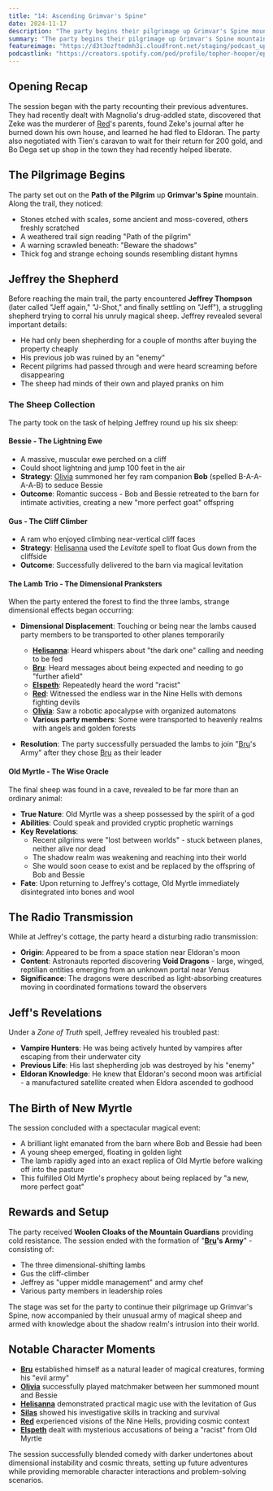 ```yaml
---
title: "14: Ascending Grimvar's Spine"
date: 2024-11-17
description: "The party begins their pilgrimage up Grimvar's Spine mountain, where they encounter a peculiar shepherd and his unruly magical sheep."
summary: "The party begins their pilgrimage up Grimvar's Spine mountain, where they encounter a peculiar shepherd and his unruly magical sheep."
featureimage: "https://d3t3ozftmdmh3i.cloudfront.net/staging/podcast_uploaded_episode400/41448639/41448639-1732395985454-c0ad5e30aee26.jpg"
podcastlink: "https://creators.spotify.com/pod/profile/topher-hooper/episodes/C4-E14-Ascending-Grimvars-Spine-e2rdgb5"
---
```


## Opening Recap

The session began with the party recounting their previous adventures. They had recently dealt with Magnolia's drug-addled state, discovered that Zeke was the murderer of [Red](/player-characters/Red)'s parents, found Zeke's journal after he burned down his own house, and learned he had fled to Eldoran. The party also negotiated with Tien's caravan to wait for their return for 200 gold, and Bo Dega set up shop in the town they had recently helped liberate.

## The Pilgrimage Begins

The party set out on the **Path of the Pilgrim** up **Grimvar's Spine** mountain. Along the trail, they noticed:
- Stones etched with scales, some ancient and moss-covered, others freshly scratched
- A weathered trail sign reading "Path of the pilgrim" 
- A warning scrawled beneath: "Beware the shadows"
- Thick fog and strange echoing sounds resembling distant hymns

## Jeffrey the Shepherd

Before reaching the main trail, the party encountered **Jeffrey Thompson** (later called "Jeff again," "J-Shot," and finally settling on "Jeff"), a struggling shepherd trying to corral his unruly magical sheep. Jeffrey revealed several important details:
- He had only been shepherding for a couple of months after buying the property cheaply
- His previous job was ruined by an "enemy"
- Recent pilgrims had passed through and were heard screaming before disappearing
- The sheep had minds of their own and played pranks on him

### The Sheep Collection

The party took on the task of helping Jeffrey round up his six sheep:

#### **Bessie** - The Lightning Ewe
- A massive, muscular ewe perched on a cliff
- Could shoot lightning and jump 100 feet in the air
- **Strategy**: [Olivia](/player-characters/Olivia) summoned her fey ram companion **Bob** (spelled B-A-A-A-A-B) to seduce Bessie
- **Outcome**: Romantic success - Bob and Bessie retreated to the barn for intimate activities, creating a new "more perfect goat" offspring

#### **Gus** - The Cliff Climber
- A ram who enjoyed climbing near-vertical cliff faces
- **Strategy**: [Helisanna](/player-characters/Helisanna) used the *Levitate* spell to float Gus down from the cliffside
- **Outcome**: Successfully delivered to the barn via magical levitation

#### **The Lamb Trio** - The Dimensional Pranksters
When the party entered the forest to find the three lambs, strange dimensional effects began occurring:
- **Dimensional Displacement**: Touching or being near the lambs caused party members to be transported to other planes temporarily
  - **[Helisanna](/player-characters/Helisanna)**: Heard whispers about "the dark one" calling and needing to be fed
  - **[Bru](/player-characters/Bru)**: Heard messages about being expected and needing to go "further afield"
  - **[Elspeth](/player-characters/Elspeth)**: Repeatedly heard the word "racist" 
  - **[Red](/player-characters/Red)**: Witnessed the endless war in the Nine Hells with demons fighting devils
  - **[Olivia](/player-characters/Olivia)**: Saw a robotic apocalypse with organized automatons
  - **Various party members**: Some were transported to heavenly realms with angels and golden forests

- **Resolution**: The party successfully persuaded the lambs to join "[Bru](/player-characters/Bru)'s Army" after they chose [Bru](/player-characters/Bru) as their leader

#### **Old Myrtle** - The Wise Oracle
The final sheep was found in a cave, revealed to be far more than an ordinary animal:
- **True Nature**: Old Myrtle was a sheep possessed by the spirit of a god
- **Abilities**: Could speak and provided cryptic prophetic warnings
- **Key Revelations**:
  - Recent pilgrims were "lost between worlds" - stuck between planes, neither alive nor dead
  - The shadow realm was weakening and reaching into their world
  - She would soon cease to exist and be replaced by the offspring of Bob and Bessie
- **Fate**: Upon returning to Jeffrey's cottage, Old Myrtle immediately disintegrated into bones and wool

## The Radio Transmission

While at Jeffrey's cottage, the party heard a disturbing radio transmission:
- **Origin**: Appeared to be from a space station near Eldoran's moon
- **Content**: Astronauts reported discovering **Void Dragons** - large, winged, reptilian entities emerging from an unknown portal near Venus
- **Significance**: The dragons were described as light-absorbing creatures moving in coordinated formations toward the observers

## Jeff's Revelations

Under a *Zone of Truth* spell, Jeffrey revealed his troubled past:
- **Vampire Hunters**: He was being actively hunted by vampires after escaping from their underwater city
- **Previous Life**: His last shepherding job was destroyed by his "enemy" 
- **Eldoran Knowledge**: He knew that Eldoran's second moon was artificial - a manufactured satellite created when Eldora ascended to godhood

## The Birth of New Myrtle

The session concluded with a spectacular magical event:
- A brilliant light emanated from the barn where Bob and Bessie had been
- A young sheep emerged, floating in golden light
- The lamb rapidly aged into an exact replica of Old Myrtle before walking off into the pasture
- This fulfilled Old Myrtle's prophecy about being replaced by "a new, more perfect goat"

## Rewards and Setup

The party received **Woolen Cloaks of the Mountain Guardians** providing cold resistance. The session ended with the formation of "**[Bru](/player-characters/Bru)'s Army**" - consisting of:
- The three dimensional-shifting lambs
- Gus the cliff-climber  
- Jeffrey as "upper middle management" and army chef
- Various party members in leadership roles

The stage was set for the party to continue their pilgrimage up Grimvar's Spine, now accompanied by their unusual army of magical sheep and armed with knowledge about the shadow realm's intrusion into their world.

## Notable Character Moments

- **[Bru](/player-characters/Bru)** established himself as a natural leader of magical creatures, forming his "evil army"
- **[Olivia](/player-characters/Olivia)** successfully played matchmaker between her summoned mount and Bessie
- **[Helisanna](/player-characters/Helisanna)** demonstrated practical magic use with the levitation of Gus
- **[Silas](/player-characters/Silas)** showed his investigative skills in tracking and survival
- **[Red](/player-characters/Red)** experienced visions of the Nine Hells, providing cosmic context
- **[Elspeth](/player-characters/Elspeth)** dealt with mysterious accusations of being a "racist" from Old Myrtle

The session successfully blended comedy with darker undertones about dimensional instability and cosmic threats, setting up future adventures while providing memorable character interactions and problem-solving scenarios.
